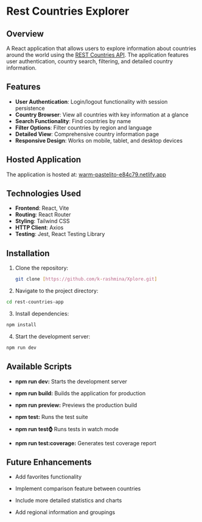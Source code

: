 # Rest Countries Explorer

## Overview

A React application that allows users to explore information about countries around the world using the [REST Countries API](https://restcountries.com/). The application features user authentication, country search, filtering, and detailed country information.

## Features

- **User Authentication**: Login/logout functionality with session persistence
- **Country Browser**: View all countries with key information at a glance
- **Search Functionality**: Find countries by name
- **Filter Options**: Filter countries by region and language
- **Detailed View**: Comprehensive country information page
- **Responsive Design**: Works on mobile, tablet, and desktop devices

## Hosted Application

The application is hosted at: [warm-pastelito-e84c79.netlify.app](https://warm-pastelito-e84c79.netlify.app/)

## Technologies Used

- **Frontend**: React, Vite
- **Routing**: React Router
- **Styling**: Tailwind CSS
- **HTTP Client**: Axios
- **Testing**: Jest, React Testing Library

## Installation

1. Clone the repository:

   ```bash
   git clone [https://github.com/k-rashmina/Xplore.git]
   ```

2. Navigate to the project directory:

```bash
cd rest-countries-app
```

3. Install dependencies:

```bash
npm install
```

4. Start the development server:

```bash
npm run dev
```

## Available Scripts

- **npm run dev:** Starts the development server

- **npm run build:** Builds the application for production

- **npm run preview:** Previews the production build

- **npm test:** Runs the test suite

- **npm run test:watch:** Runs tests in watch mode

- **npm run test:coverage:** Generates test coverage report

## Future Enhancements

- Add favorites functionality

- Implement comparison feature between countries

- Include more detailed statistics and charts

- Add regional information and groupings
